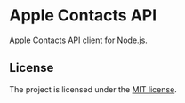 # Apple Contacts API

Apple Contacts API client for Node.js.


## License

The project is licensed under the [MIT license](http://opensource.org/licenses/MIT).

